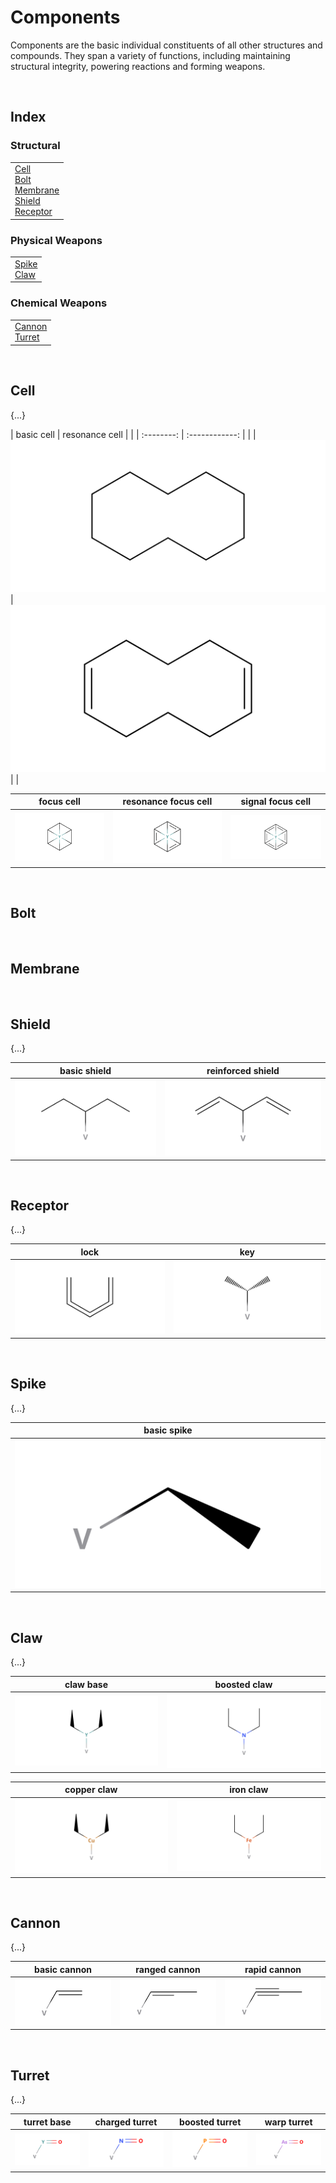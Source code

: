 # Components

Components are the basic individual constituents of all other structures and compounds. They span a variety of functions, including maintaining structural integrity, powering reactions and forming weapons.


<br>


## Index

### Structural

<table>
  <td>
    <a href="#cell">Cell</a> <br>
    <a href="#bolt">Bolt</a> <br>
    <a href="#membrane">Membrane</a> <br>
    <a href="#shield">Shield</a> <br>
    <a href="#receptor">Receptor</a>
  </td>
</table>

### Physical Weapons

<table>
  <td>
    <a href="#spike">Spike</a> <br>
    <a href="#claw">Claw</a>
  </td>
</table>

### Chemical Weapons

<table>
  <td>
    <a href="#cannon">Cannon</a> <br>
    <a href="#turret">Turret</a>
  </td>
</table>


<br>


## Cell

{...}

| basic cell | resonance cell | |
| :--------: | :------------: | |
| ![cell.basic](../../.assets/kenzokinetics/components/cell.basic.png) | ![cell.res](../../.assets/kenzokinetics/components/cell.res.png) | |

| focus cell | resonance focus cell | signal focus cell |
| :--------: | :------------------: | :---------------: |
| ![cell.focus](../../.assets/kenzokinetics/components/cell.focus.png) | ![cell.focus.res](../../.assets/kenzokinetics/components/cell.focus.res.png) | ![cell.focus.signal](../../.assets/kenzokinetics/components/cell.focus.signal.png) |


<br>


## Bolt


<br>


## Membrane


<br>


## Shield

{...}

| basic shield | reinforced shield |
| :----------: | :---------------: |
| ![shield.basic](../../.assets/kenzokinetics/components/shield.basic.png) | ![shield.reinforced](../../.assets/kenzokinetics/components/shield.reinforced.png) |


<br>


## Receptor

{...}

| lock | key |
| :--: | :-: |
| ![receptor.lock](../../.assets/kenzokinetics/components/receptor.lock.png) | ![receptor.key](../../.assets/kenzokinetics/components/receptor.key.png) |


<br>


## Spike

{...}

| basic spike |
| :---------: |
| ![spike.basic](../../.assets/kenzokinetics/components/spike.basic.png) |


<br>


## Claw

{...}

| claw base | boosted claw |
| :-------: | :----------: |
| ![claw.base](../../.assets/kenzokinetics/components/claw.base.png) | ![claw.boosted](../../.assets/kenzokinetics/components/claw.boosted.png) |

| copper claw | iron claw |
| :---------: | :-------: |
| ![claw.copper](../../.assets/kenzokinetics/components/claw.copper.png) | ![claw.iron](../../.assets/kenzokinetics/components/claw.iron.png) |


<br>


## Cannon

{...}

| basic cannon | ranged cannon | rapid cannon |
| :----------: | :-----------: | :----------: |
| ![cannon.basic](../../.assets/kenzokinetics/components/cannon.basic.png) | ![cannon.range](../../.assets/kenzokinetics/components/cannon.range.png) | ![cannon.rapid](../../.assets/kenzokinetics/components/cannon.rapid.png) |


<br>


## Turret

{...}

| turret base | charged turret | boosted turret | warp turret |
| :---------: | :------------: | :------------: | :---------: |
| ![turret.base](../../.assets/kenzokinetics/components/turret.base.png) | ![turret.charged](../../.assets/kenzokinetics/components/turret.charged.png) | ![turret.boosted](../../.assets/kenzokinetics/components/turret.boosted.png) | ![turret.warp](../../.assets/kenzokinetics/components/turret.warp.png) |
